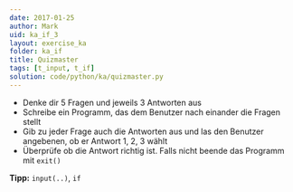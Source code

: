 ```yaml
---
date: 2017-01-25
author: Mark
uid: ka_if_3
layout: exercise_ka
folder: ka_if
title: Quizmaster
tags: [t_input, t_if]
solution: code/python/ka/quizmaster.py
---
```


- Denke dir 5 Fragen und jeweils 3 Antworten aus
- Schreibe ein Programm, das dem Benutzer nach einander die Fragen stellt
- Gib zu jeder Frage auch die Antworten aus und las den Benutzer angebenen,
 ob er Antwort 1, 2, 3 wählt
- Überprüfe ob die Antwort richtig ist. Falls nicht beende das Programm mit `exit()`

**Tipp:** `input(..)`, `if`
